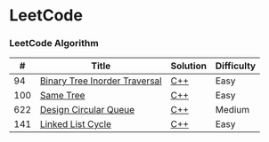 # LeetCode

### LeetCode Algorithm

| # | Title | Solution | Difficulty |
|---| ----- | -------- | ---------- |
|94|[Binary Tree Inorder Traversal](https://leetcode.com/problems/binary-tree-inorder-traversal/)|[C++](./algorithms/cpp/94.cpp)|Easy|
|100|[Same Tree](https://leetcode.com/problems/same-tree/)|[C++](./algorithms/cpp/100.cpp)|Easy|
|622|[Design Circular Queue](https://leetcode.com/problems/design-circular-queue/)|[C++](./algorithms/cpp/622.cpp)|Medium|
|141|[Linked List Cycle](https://leetcode.com/problems/linked-list-cycle/)|[C++](./algorithms/cpp/141.cpp)|Easy|
